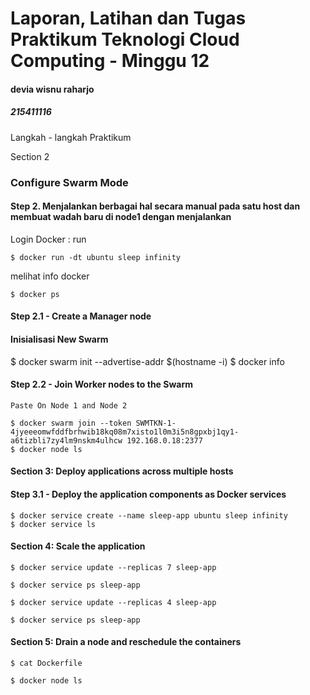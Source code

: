 
# Laporan, Latihan dan Tugas Praktikum Teknologi Cloud Computing - Minggu 12 
#### devia wisnu raharjo
##### 215411116


Langkah - langkah Praktikum

Section 2

### Configure Swarm Mode

#### Step 2. Menjalankan berbagai hal secara manual pada satu host dan membuat wadah baru di node1 dengan menjalankan

Login Docker : run

    $ docker run -dt ubuntu sleep infinity
   

melihat info docker

    $ docker ps


#### Step 2.1 - Create a Manager node

#### Inisialisasi New Swarm

   $ docker swarm init --advertise-addr $(hostname -i)
   $ docker info


#### Step 2.2 - Join Worker nodes to the Swarm

	Paste On Node 1 and Node 2

    $ docker swarm join --token SWMTKN-1-4jyeeeomwfddfbrhwib18kq08m7xisto1l0m3i5n8gpxbj1qy1-a6tizbli7zy4lm9nskm4ulhcw 192.168.0.18:2377
    $ docker node ls

#### Section 3: Deploy applications across multiple hosts
#### Step 3.1 - Deploy the application components as Docker services

    $ docker service create --name sleep-app ubuntu sleep infinity
    $ docker service ls

#### Section 4: Scale the application

    $ docker service update --replicas 7 sleep-app

    $ docker service ps sleep-app

    $ docker service update --replicas 4 sleep-app

    $ docker service ps sleep-app

#### Section 5: Drain a node and reschedule the containers

    $ cat Dockerfile

    $ docker node ls
